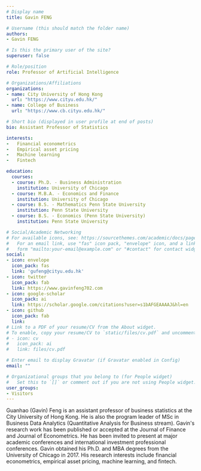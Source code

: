 ```yaml
---
# Display name
title: Gavin FENG

# Username (this should match the folder name)
authors:
- Gavin FENG

# Is this the primary user of the site?
superuser: false

# Role/position
role: Professor of Artificial Intelligence

# Organizations/Affiliations
organizations:
- name: City University of Hong Kong
  url: "https://www.cityu.edu.hk/"
- name: College of Business
  url: "https://www.cb.cityu.edu.hk/"

# Short bio (displayed in user profile at end of posts)
bio: Assistant Professor of Statistics

interests:
-   Financial econometrics
-   Empirical asset pricing
-   Machine learning
-   Fintech

education:
  courses:
  - course: Ph.D. - Business Administration
    institution: University of Chicago
  - course: M.B.A. - Economics and Finance
    institution: University of Chicago
  - course: B.S. - Mathematics Penn State University
    institution: Penn State University
  - course: B.S. - Economics (Penn State University) 
    institution: Penn State University

# Social/Academic Networking
# For available icons, see: https://sourcethemes.com/academic/docs/page-builder/#icons
#   For an email link, use "fas" icon pack, "envelope" icon, and a link in the
#   form "mailto:your-email@example.com" or "#contact" for contact widget.
social:
- icon: envelope
  icon_pack: fas
  link: 'gufeng@cityu.edu.hk'
- icon: twitter
  icon_pack: fab
  link: https://www.gavinfeng702.com
- icon: google-scholar
  icon_pack: ai
  link: https://scholar.google.com/citations?user=s1bAFGEAAAAJ&hl=en
- icon: github
  icon_pack: fab
  link: 
# Link to a PDF of your resume/CV from the About widget.
# To enable, copy your resume/CV to `static/files/cv.pdf` and uncomment the lines below.
# - icon: cv
#   icon_pack: ai
#   link: files/cv.pdf

# Enter email to display Gravatar (if Gravatar enabled in Config)
email: ""

# Organizational groups that you belong to (for People widget)
#   Set this to `[]` or comment out if you are not using People widget.
user_groups:
- Visitors
---
```


Guanhao (Gavin) Feng is an assistant professor of business statistics at the City University of Hong Kong. He is also the program leader of MSc in Business Data Analytics (Quantitative Analysis for Business stream). Gavin's research work has been published or accepted at the Journal of Finance and Journal of Econometrics.  He has been invited to present at major academic conferences and international investment professional conferences. Gavin obtained his Ph.D. and MBA degrees from the University of Chicago in 2017. His research interests include financial econometrics, empirical asset pricing, machine learning, and fintech.
